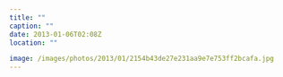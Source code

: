 ```yaml
---
title: ""
caption: ""
date: 2013-01-06T02:08Z
location: ""

image: /images/photos/2013/01/2154b43de27e231aa9e7e753ff2bcafa.jpg
---
```

